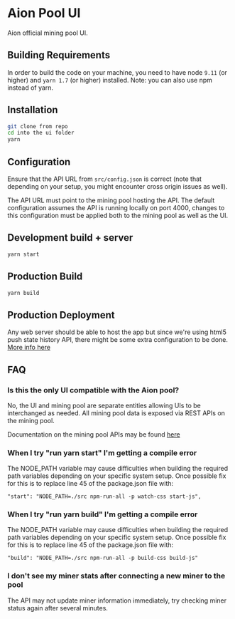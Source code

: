 # Aion Pool UI

Aion official mining pool UI. 


## Building Requirements

In order to build the code on your machine, you need to have node `9.11` (or higher) and `yarn 1.7` (or higher) installed.
Note: you can also use npm instead of yarn.

## Installation

```bash
git clone from repo
cd into the ui folder
yarn
```

## Configuration

Ensure that the API URL from `src/config.json` is correct (note that depending on your setup, you might encounter cross origin issues as well).

The API URL must point to the mining pool hosting the API. The default configuration assumes the API is running locally on port 4000, changes to this configuration must be applied both to the mining pool as well as the UI. 


## Development build + server

```bash
yarn start
```

## Production Build

```bash
yarn build
```

## Production Deployment

Any web server should be able to host the app but since we're using html5 push state history API,
there might be some extra configuration to be done.
[More info here](https://github.com/facebook/create-react-app/blob/master/packages/react-scripts/template/README.md#serving-apps-with-client-side-routing)

## FAQ

### Is this the only UI compatible with the Aion pool?
No, the UI and mining pool are separate entities allowing UIs to be interchanged as needed. All mining pool data is exposed via REST APIs on the mining pool. 

Documentation on the mining pool APIs may be found [here](https://github.com/coinfoundry/miningcore/wiki/API)

### When I try "run yarn start" I'm getting a compile error

The NODE_PATH variable may cause difficulties when building the required path variables depending on your specific system setup. Once possible fix for this is to replace line 45 of the package.json file with:

```    
"start": "NODE_PATH=./src npm-run-all -p watch-css start-js",
```

### When I try "run yarn build" I'm getting a compile error

The NODE_PATH variable may cause difficulties when building the required path variables depending on your specific system setup. Once possible fix for this is to replace line 45 of the package.json file with:

```    
"build": "NODE_PATH=./src npm-run-all -p build-css build-js"
```

### I don't see my miner stats after connecting a new miner to the pool

The API may not update miner information immediately, try checking miner status again after several minutes. 

